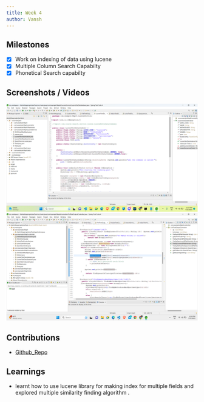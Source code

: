 ```yaml
---
title: Week 4
author: Vansh
---
```


## Milestones
- [X] Work on indexing of data using lucene
- [X] Multiple Column Search Capabilty 
- [X] Phonetical Search capabilty

## Screenshots / Videos 
![Data_Indexing_using_Lucene](.\assets\image-3.png)
![Controller_For_Search_Api](.\assets\image-6.png)
## Contributions
- [Github_Repo](https://github.com/kiranma72/loinc-india)

## Learnings
- learnt how to use lucene library for making index for multiple fields and explored multiple similarity finding algorithm .
